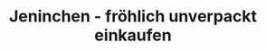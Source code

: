---
title: "Jeninchen - fröhlich unverpackt einkaufen"
url: /jena/jeninchen-froehlich-unverpackt-einkaufen/
shop: Lebensmittel
---